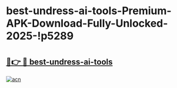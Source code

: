 # best-undress-ai-tools-Premium-APK-Download-Fully-Unlocked-2025-!p5289

# <h2><a href="https://2i3qad.esa.edu.pl?title=best-undress-ai-tools&ref=p5289">🔗👉 🔴 best-undress-ai-tools</a></h2>

[![acn](https://github.com/user-attachments/assets/0f9c940e-d8b0-45ae-aac7-cd30a18b3e1c)](https://2i3qad.esa.edu.pl?title=best-undress-ai-tools&ref=p5289)

